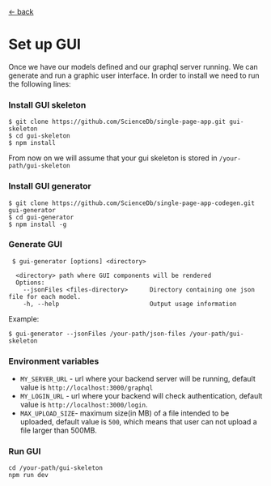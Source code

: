[ &larr; back](tutorialSetUp.md)
<br/>
# Set up GUI
Once we have our models defined and our graphql server running. We can generate and run a graphic user interface.
In order to install we need to run the following lines:
### Install GUI skeleton
```
$ git clone https://github.com/ScienceDb/single-page-app.git gui-skeleton
$ cd gui-skeleton
$ npm install
```
From now on we will assume that your gui skeleton is stored in `/your-path/gui-skeleton`

### Install GUI generator

```
$ git clone https://github.com/ScienceDb/single-page-app-codegen.git gui-generator
$ cd gui-generator
$ npm install -g
```

### Generate GUI
```
 $ gui-generator [options] <directory>

  <directory> path where GUI components will be rendered
  Options:
    --jsonFiles <files-directory>      Directory containing one json file for each model.
    -h, --help                         Output usage information
```
Example:
```
$ gui-generator --jsonFiles /your-path/json-files /your-path/gui-skeleton
```
### Environment variables

* `MY_SERVER_URL` - url where your backend server will be running, default value is `http://localhost:3000/graphql`
* `MY_LOGIN_URL` - url where your backend will check authentication, default value is `http://localhost:3000/login`.
* `MAX_UPLOAD_SIZE`- maximum size(in MB) of a file intended to be uploaded, default value is `500`, which means that user can not upload a file larger than 500MB.

### Run GUI
```
cd /your-path/gui-skeleton
npm run dev
```
